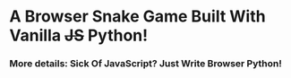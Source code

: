 # A Browser Snake Game Built With Vanilla ~~JS~~ Python!

### More details: Sick Of JavaScript? Just Write Browser Python!